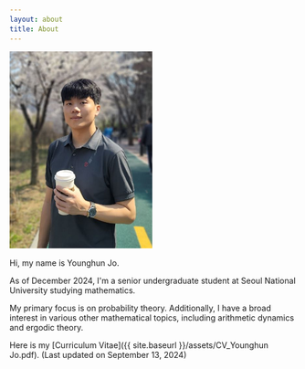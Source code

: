 ```yaml
---
layout: about
title: About
---
```


<img src="/public/assets/images/profile_resized.jpg" alt="Profile Image" width="250" style="float:none"/>

Hi, my name is Younghun Jo.

As of December 2024, I'm a senior undergraduate student at Seoul National University studying mathematics.

My primary focus is on probability theory. Additionally, I have a broad interest in various other mathematical topics, including arithmetic dynamics and ergodic theory.

Here is my [Curriculum Vitae]({{ site.baseurl }}/assets/CV_Younghun Jo.pdf). (Last updated on September 13, 2024)